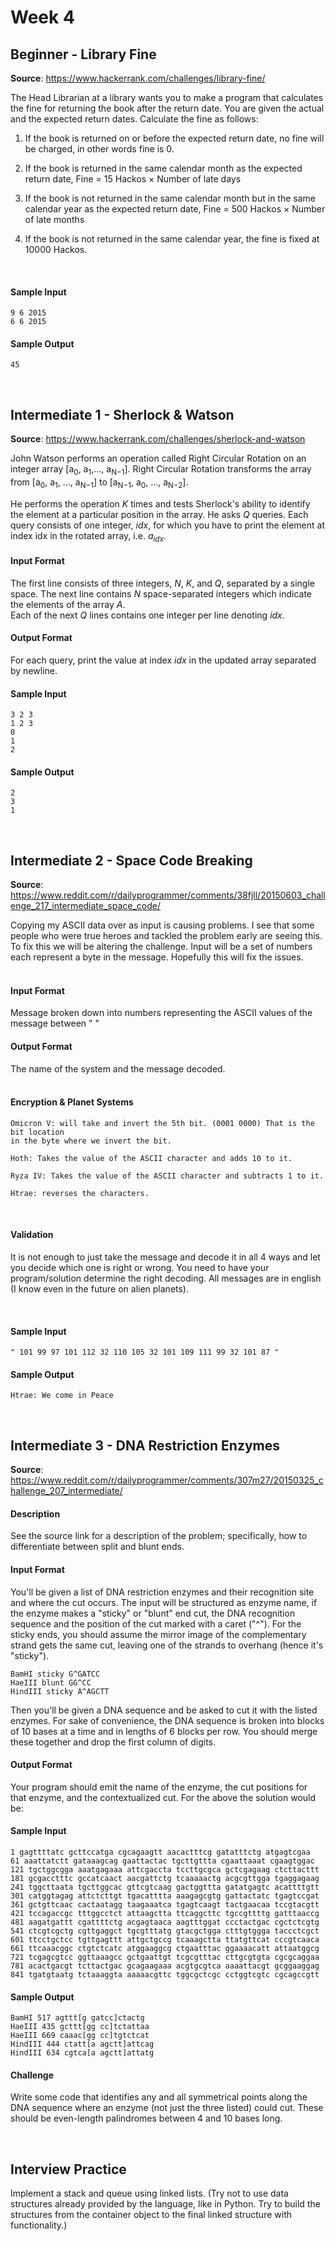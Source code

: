 # Week 4

## Beginner - Library Fine
__Source__: https://www.hackerrank.com/challenges/library-fine/

The Head Librarian at a library wants you to make a program that calculates the
fine for returning the book after the return date. You are given the actual and
the expected return dates. Calculate the fine as follows:<br>
1. If the book is returned on or before the expected return date, no fine will
be charged, in other words fine is 0.

2. If the book is returned in the same calendar month as the expected return
date, Fine = 15 Hackos × Number of late days

3. If the book is not returned in the same calendar month but in the same calendar
year as the expected return date, Fine = 500 Hackos × Number of late months

4. If the book is not returned in the same calendar year, the fine is fixed at
10000 Hackos.
<br>

#### Sample Input
```
9 6 2015
6 6 2015
```

#### Sample Output
```
45
```
<br>

## Intermediate 1 - Sherlock & Watson
__Source__: https://www.hackerrank.com/challenges/sherlock-and-watson

John Watson performs an operation called Right Circular Rotation on an integer
array [a<sub>0</sub>, a<sub>1</sub>,..., a<sub>N−1</sub>]. Right Circular Rotation
transforms the array from [a<sub>0</sub>, a<sub>1</sub>, ..., a<sub>N−1</sub>] to
[a<sub>N−1</sub>, a<sub>0</sub>, ..., a<sub>N−2</sub>].

He performs the operation *K* times and tests Sherlock's ability to identify
the element at a particular position in the array. He asks *Q* queries. Each
query consists of one integer, *idx*, for which you have to print the element
at index idx in the rotated array, i.e. <i>a</i><sub><i>idx</i></sub>.

#### Input Format

The first line consists of three integers, *N*, *K*, and *Q*, separated by a single space.
The next line contains *N* space-separated integers which indicate the elements of the array *A*.<br>
Each of the next *Q* lines contains one integer per line denoting *idx*.

#### Output Format

For each query, print the value at index *idx* in the updated array separated by
newline.

#### Sample Input
```
3 2 3
1 2 3
0
1
2
```

#### Sample Output
```
2
3
1
```
<br>

## Intermediate 2 - Space Code Breaking
__Source__: https://www.reddit.com/r/dailyprogrammer/comments/38fjll/20150603_challenge_217_intermediate_space_code/

Copying my ASCII data over as input is causing problems. I see that some people
who were true heroes and tackled the problem early are seeing this. To fix this
we will be altering the challenge. Input will be a set of numbers each represent
a byte in the message. Hopefully this will fix the issues.
<br><br>

#### Input Format

Message broken down into numbers representing the ASCII values of the message between " "

#### Output Format

The name of the system and the message decoded.
<br><br>

#### Encryption & Planet Systems
```
Omicron V: will take and invert the 5th bit. (0001 0000) That is the bit location
in the byte where we invert the bit.

Hoth: Takes the value of the ASCII character and adds 10 to it.

Ryza IV: Takes the value of the ASCII character and subtracts 1 to it.

Htrae: reverses the characters.
```
<br>

#### Validation

It is not enough to just take the message and decode it in all 4 ways and let
you decide which one is right or wrong. You need to have your program/solution
determine the right decoding. All messages are in english (I know even in the
future on alien planets).

<br>

#### Sample Input
```
" 101 99 97 101 112 32 110 105 32 101 109 111 99 32 101 87 "
```

#### Sample Output
```
Htrae: We come in Peace
```
<br>

## Intermediate 3 - DNA Restriction Enzymes
__Source__: https://www.reddit.com/r/dailyprogrammer/comments/307m27/20150325_challenge_207_intermediate/

#### Description

See the source link for a description of the problem; specifically, how to differentiate
between split and blunt ends.

#### Input Format

You'll be given a list of DNA restriction enzymes and their recognition site and
where the cut occurs. The input will be structured as enzyme name, if the enzyme
makes a "sticky" or "blunt" end cut, the DNA recognition sequence and the position
of the cut marked with a caret ("^"). For the sticky ends, you should assume the
mirror image of the complementary strand gets the same cut, leaving one of the
strands to overhang (hence it's "sticky").

```
BamHI sticky G^GATCC
HaeIII blunt GG^CC
HindIII sticky A^AGCTT
```

Then you'll be given a DNA sequence and be asked to cut it with the listed enzymes.
For sake of convenience, the DNA sequence is broken into blocks of 10 bases at a
time and in lengths of 6 blocks per row. You should merge these together and drop
the first column of digits.


#### Output Format

Your program should emit the name of the enzyme, the cut positions for that enzyme,
and the contextualized cut. For the above the solution would be:

#### Sample Input
```
1 gagttttatc gcttccatga cgcagaagtt aacactttcg gatatttctg atgagtcgaa
61 aaattatctt gataaagcag gaattactac tgcttgttta cgaattaaat cgaagtggac
121 tgctggcgga aaatgagaaa attcgaccta tccttgcgca gctcgagaag ctcttacttt
181 gcgacctttc gccatcaact aacgattctg tcaaaaactg acgcgttgga tgaggagaag
241 tggcttaata tgcttggcac gttcgtcaag gactggttta gatatgagtc acattttgtt
301 catggtagag attctcttgt tgacatttta aaagagcgtg gattactatc tgagtccgat
361 gctgttcaac cactaatagg taagaaatca tgagtcaagt tactgaacaa tccgtacgtt
421 tccagaccgc tttggcctct attaagctta ttcaggcttc tgccgttttg gatttaaccg
481 aagatgattt cgattttctg acgagtaaca aagtttggat ccctactgac cgctctcgtg
541 ctcgtcgctg cgttgaggct tgcgtttatg gtacgctgga ctttgtggga taccctcgct
601 ttcctgctcc tgttgagttt attgctgccg tcaaagctta ttatgttcat cccgtcaaca
661 ttcaaacggc ctgtctcatc atggaaggcg ctgaatttac ggaaaacatt attaatggcg
721 tcgagcgtcc ggttaaagcc gctgaattgt tcgcgtttac cttgcgtgta cgcgcaggaa
781 acactgacgt tcttactgac gcagaagaaa acgtgcgtca aaaattacgt gcggaaggag
841 tgatgtaatg tctaaaggta aaaaacgttc tggcgctcgc cctggtcgtc cgcagccgtt
```

#### Sample Output
```
BamHI 517 agttt[g gatcc]ctactg
HaeIII 435 gcttt[gg cc]tctattaa
HaeIII 669 caaac[gg cc]tgtctcat
HindIII 444 ctatt[a agctt]attcag
HindIII 634 cgtca[a agctt]attatg
```

#### Challenge

Write some code that identifies any and all symmetrical points along the DNA
sequence where an enzyme (not just the three listed) could cut. These should be
even-length palindromes between 4 and 10 bases long.

<br>

## Interview Practice

Implement a stack and queue using linked lists. (Try not to use data structures
already provided by the language, like in Python. Try to build the structures
from the container object to the final linked structure with functionality.)
